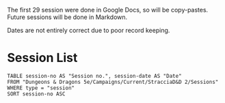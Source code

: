 The first 29 session were done in Google Docs, so will be copy-pastes. Future sessions will be done in Markdown.

Dates are not entirely correct due to poor record keeping.
# Session List
```dataview
TABLE session-no AS "Session no.", session-date AS "Date"
FROM "Dungeons & Dragons 5e/Campaigns/Current/StracciaD&D 2/Sessions"
WHERE type = "session"
SORT session-no ASC
```